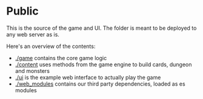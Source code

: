 # Public

This is the source of the game and UI.
The folder is meant to be deployed to any web server as is.

Here's an overview of the contents:

- [./game](https://github.com/oskarrough/slaytheweb/tree/main/public/game) contains the core game logic
- [./content](https://github.com/oskarrough/slaytheweb/tree/main/public/content) uses methods from the game engine to build cards, dungeon and monsters
- [./ui](https://github.com/oskarrough/slaytheweb/tree/main/public/ui) is the example web interface to actually play the game
- [./web_modules](https://github.com/oskarrough/slaytheweb/tree/main/public/web_modules) contains our third party dependencies, loaded as es modules

